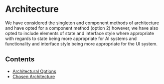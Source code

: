 # Architecture

We have considered the singleton and component methods of architecture and have opted for a component method (option 2) however, we have also opted to include elements of state and interface style where appropriate with regards to state being more appropriate for AI systems and functionality and interface style being more appropriate for the UI system.

## Contents
[//]: # (You need to populate these pages, they are part of your grades)
* [Architectural Options](options.md)
* [Chosen Architecture](architecture.md)
